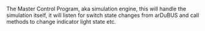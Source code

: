 The Master Control Program, aka simulation engine, this will handle
the simulation itself, it will listen for switch state changes from arDuBUS and call methods
to change indicator light state etc.

